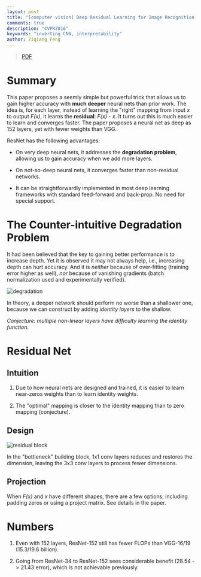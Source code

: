 ```yaml
---
layout: post
title: "[computer vision] Deep Residual Learning for Image Recognition (ResNet)"
comments: true
description: "CVPR2016"
keywords: "inverting CNN, interpretability"
author: Ziqiang Feng
---
```


> [PDF](http://openaccess.thecvf.com/content_cvpr_2016/papers/He_Deep_Residual_Learning_CVPR_2016_paper.pdf)

# Summary

This paper proposes a seemly simple but powerful trick that allows us to gain higher accuracy 
with **much deeper** neural nets than prior work.
The idea is, for each layer, instead of learning the "right" mapping from input *x* to output *F(x)*, 
it learns the **residual**: *F(x) - x*.
It turns out this is much easier to learn and converges faster.
The paper proposes a neural net as deep as 152 layers, yet with fewer weights than VGG.

ResNet has the following advantages:

+ On very deep neural nets, it addresses the **degradation problem**, allowing us to
gain accuracy when we add more layers.

+ On not-so-deep neural nets, it converges faster than non-residual networks.

+ It can be straightforwardly implemented in most deep learning frameworks with
standard feed-forward and back-prop. No need for special support.

# The Counter-intuitive Degradation Problem

It had been believed that the key to gaining better performance is to increase depth.
Yet it is observed it may not always help, i.e., increasing depth can hurt accuracy.
And it is *neither* because of over-fitting (training error higher as well),
*nor* because of vanishing gradients (batch normalization used and experimentally verified).

![degradation](https://cdn-images-1.medium.com/max/1600/1*McwAbGJjA1lV_xBdg1w5XA.png)

In theory, a deeper network should perform no worse than a shallower one,
because we can construct by adding *identity layers* to the shallow.

*Conjecture: multiple non-linear layers have difficulty learning the identity function.*

# Residual Net

## Intuition

1. Due to how neural nets are designed and trained, it is easier to learn near-zeros weights
than to learn identity weights.

2. The "optimal" mapping is closer to the identity mapping than to zero mapping (conjecture).

## Design

![residual block](https://i.stack.imgur.com/kbiIG.png)

In the "bottleneck" building block, 1x1 conv layers reduces and restores the dimension,
leaving the 3x3 conv layers to process fewer dimensions.

## Projection

When *F(x)* and *x* have different shapes, there are a few options, including
padding zeros or using a project matrix. See details in the paper.

# Numbers

1. Even with 152 layers, ResNet-152 still has fewer FLOPs than VGG-16/19 (15.3/19.6 billion).

2. Going from ResNet-34 to ResNet-152 sees considerable benefit (28.54 -> 21.43 error),
which is not achievable previously.
